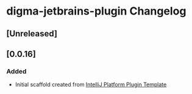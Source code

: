 <!-- Keep a Changelog guide -> https://keepachangelog.com -->

# digma-jetbrains-plugin Changelog

## [Unreleased]

## [0.0.16]
### Added
- Initial scaffold created from [IntelliJ Platform Plugin Template](https://github.com/JetBrains/intellij-platform-plugin-template)

